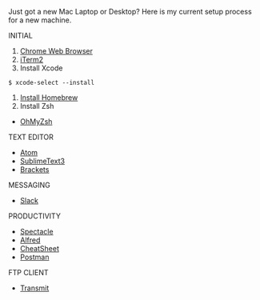 Just got a new Mac Laptop or Desktop? Here is my current setup process for a new machine.

INITIAL
1. [Chrome Web Browser](https://www.google.com/chrome/)
1. [iTerm2](https://www.iterm2.com)
1. Install Xcode
```
$ xcode-select --install
```
1. [Install Homebrew](brew.sh)
1. Install Zsh
- [OhMyZsh](https://github.com/robbyrussell/oh-my-zsh)

TEXT EDITOR
  - [Atom](https://atom.io)
  - [SublimeText3](https://www.sublimetext.com/3)
  - [Brackets](https://brackets.io)

MESSAGING
- [Slack](https://slack.com)

PRODUCTIVITY
- [Spectacle](https://www.spectacleapp.com/)
- [Alfred](https://www.alfredapp.com/)
- [CheatSheet](https://www.mediaatelier.com/CheatSheet/)
- [Postman](https://www.getpostman.com/)

FTP CLIENT
- [Transmit](https://panic.com/transit)
